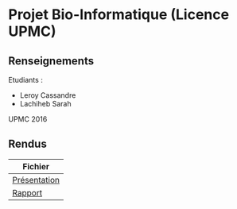 # Projet Bio-Informatique (Licence UPMC)


## Renseignements

Etudiants :

* Leroy 		Cassandre
* Lachiheb 	Sarah

UPMC 2016

## Rendus

Fichier  |
------------- | 
[Présentation](https://github.com/LeroyProjects/Modelisation-optimisation-graphes-et-programmation-lineaire/blob/master/enonce.pdf) |
[Rapport](https://github.com/LeroyProjects/Modelisation-optimisation-graphes-et-programmation-lineaire/blob/master/Rapport_MOGPL_pdf.pdf) |


